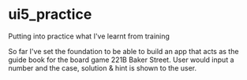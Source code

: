 # ui5_practice
Putting into practice what I've learnt from training

So far I've set the foundation to be able to build an app that acts as the guide book for the board game 221B Baker Street. User would input a number and the case, solution & hint is shown to the user.
